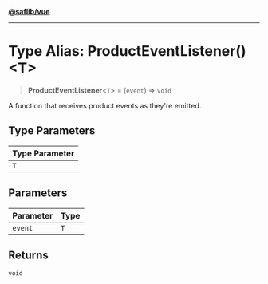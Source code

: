 [**@saflib/vue**](../index.md)

***

# Type Alias: ProductEventListener()\<T\>

> **ProductEventListener**\<`T`\> = (`event`) => `void`

A function that receives product events as they're emitted.

## Type Parameters

| Type Parameter |
| ------ |
| `T` |

## Parameters

| Parameter | Type |
| ------ | ------ |
| `event` | `T` |

## Returns

`void`
